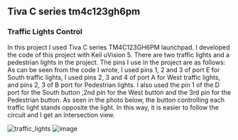 ## Tiva C series tm4c123gh6pm
### Traffic Lights Control

In this project I used Tiva C series TM4C123GH6PM launchpad. I developed the code of this project with Keil uVision 5. There are two traffic lights and a pedestrian lights in the project.
The pins I use in the project are as follows:
As can be seen from the code I wrote, I used pins 1, 2 and 3 of port E for South traffic lights, I used pins 2, 3 and 4 of port A for West traffic lights, and pins 2, 3 of B port for Pedestrian lights. I also used the pin 1 of the D port for the South button ,2nd pin for the West button and the 3rd pin for the Pedestrian button. As seen in the photo below, the button controlling each traffic light stands opposite the light. In this way, it is easier to follow the circuit and I get an intersection view.

![traffic_lights](https://github.com/gokhanggok/traffic_lights_tivaCseries/assets/127993044/0e7a91b4-50aa-4503-b403-6abc1a337f05)
![image](https://github.com/gokhanggok/traffic_lights_tivaCseries/assets/127993044/5e5acfc3-9496-458c-8adc-bd16a7e4f0e4)




